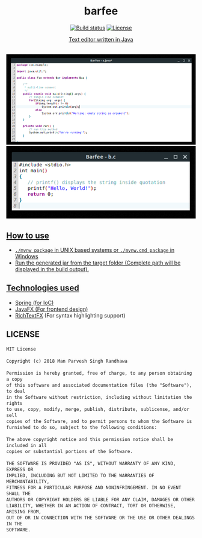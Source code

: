 <div align="center">

  <h1>barfee</h1>

<a href="https://travis-ci.org/manparvesh/barfee"><img src="https://img.shields.io/travis-ci/manparvesh/barfee.svg?style=flat-square" alt="Build status"></a> <a href="https://manparvesh.mit-license.org/"><img src="https://img.shields.io/badge/license-MIT-blue.svg?style=flat-square" alt="License"></a> 
  <a href="https://github.com/manparvesh/barfee">

  <p>Text editor written in Java</p><br>

  <img src="https://github.com/manparvesh/barfee/raw/master/screenshots/java.png" alt="Java syntax highlighting">
  
  <img src="https://github.com/manparvesh/barfee/raw/master/screenshots/c.png" alt="C syntax highlighting">

</div>

## How to use
- `./mvnw package` in UNIX based systems or `./mvnw.cmd package` in Windows
- Run the generated jar from the target folder (Complete path will be displayed in the build output).

## Technologies used
- Spring (for IoC)
- JavaFX (For frontend design)
- [RichTextFX](https://github.com/FXMisc/RichTextFX) (For syntax highlighting support)

## LICENSE
```
MIT License

Copyright (c) 2018 Man Parvesh Singh Randhawa

Permission is hereby granted, free of charge, to any person obtaining a copy
of this software and associated documentation files (the "Software"), to deal
in the Software without restriction, including without limitation the rights
to use, copy, modify, merge, publish, distribute, sublicense, and/or sell
copies of the Software, and to permit persons to whom the Software is
furnished to do so, subject to the following conditions:

The above copyright notice and this permission notice shall be included in all
copies or substantial portions of the Software.

THE SOFTWARE IS PROVIDED "AS IS", WITHOUT WARRANTY OF ANY KIND, EXPRESS OR
IMPLIED, INCLUDING BUT NOT LIMITED TO THE WARRANTIES OF MERCHANTABILITY,
FITNESS FOR A PARTICULAR PURPOSE AND NONINFRINGEMENT. IN NO EVENT SHALL THE
AUTHORS OR COPYRIGHT HOLDERS BE LIABLE FOR ANY CLAIM, DAMAGES OR OTHER
LIABILITY, WHETHER IN AN ACTION OF CONTRACT, TORT OR OTHERWISE, ARISING FROM,
OUT OF OR IN CONNECTION WITH THE SOFTWARE OR THE USE OR OTHER DEALINGS IN THE
SOFTWARE.
```
